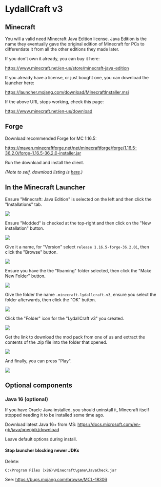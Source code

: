 # LydallCraft v3

## Minecraft

You will a valid need Minecraft Java Edition license. Java Edition is the name they eventually gave the original edition of Minecraft for PCs to differentiate it from all the other editions they made later.

If you don't own it already, you can buy it here:

https://www.minecraft.net/en-us/store/minecraft-java-edition

If you already have a license, or just bought one, you can download the launcher here:

https://launcher.mojang.com/download/MinecraftInstaller.msi

If the above URL stops working, check this page:

https://www.minecraft.net/en-us/download

## Forge

Download recommended Forge for MC 1.16.5:

https://maven.minecraftforge.net/net/minecraftforge/forge/1.16.5-36.2.0/forge-1.16.5-36.2.0-installer.jar

Run the download and install the client.

*(Note to self, download listing is [here](https://files.minecraftforge.net/net/minecraftforge/forge/index_1.16.5.html).)*

## In the Minecraft Launcher

Ensure "Minecraft: Java Edition" is selected on the left and then click the "Installations" tab.

![](images/00-click-installations.png)

Ensure "Modded" is checked at the top-right and then click on the "New installation" button.

![](images/01-installations.png)

Give it a name, for "Version" select `release 1.16.5-forge-36.2.01`, then click the "Browse" button.

![](images/02-create-installation.png)

Ensure you have the the "Roaming" folder selected, then click the "Make New Folder" button.

![](images/03-select-roaming-folder.png)

Give the folder the name `.minecraft.lydallcraft.v3`, ensure you select the folder afterwards, then click the "OK" button.

![](images/04-select-folder-after-naming.png)

Click the "Folder" icon for the "LydallCraft v3" you created.

![](images/05-open-installation-folder.png)

Get the link to download the mod pack from one of us and extract the contents of the .zip file into the folder that opened.

![](images/06-extract-archive-contents.png)

And finally, you can press "Play".

![](images/07-press-play.png)

## Optional components

### Java 16 (optional)

If you have Oracle Java installed, you should uninstall it, Minecraft itself stopped needing it to be installed some time ago.

Download latest Java 16+ from MS:
https://docs.microsoft.com/en-gb/java/openjdk/download

Leave default options during install.

#### Stop launcher blocking newer JDKs

Delete:

`C:\Program Files (x86)\Minecraft\game\JavaCheck.jar`

See: https://bugs.mojang.com/browse/MCL-18306
